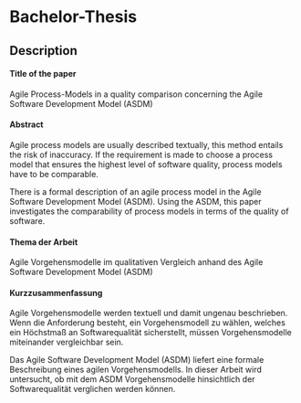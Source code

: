 # Bachelor-Thesis

## Description

#### Title of the paper

Agile Process-Models in a quality comparison concerning the Agile Software Development Model (ASDM)

#### Abstract

Agile process models are usually described textually, this method entails the risk of inaccuracy. If the requirement is made to choose a process model that ensures the highest level of software quality, process models have to be comparable.
 
There is a formal description of an agile process model in the Agile Software Development Model (ASDM). Using the ASDM, this paper investigates the comparability of process models in terms of the quality of software.


#### Thema der Arbeit

Agile Vorgehensmodelle im qualitativen Vergleich anhand des Agile Software Development Model (ASDM)

#### Kurzzusammenfassung

Agile Vorgehensmodelle werden textuell und damit ungenau beschrieben. Wenn die Anforderung besteht, ein Vorgehensmodell zu wählen, welches ein Höchstmaß an Softwarequalität sicherstellt, müssen Vorgehensmodelle miteinander vergleichbar sein. 

Das Agile Software Development Model (ASDM) liefert eine formale Beschreibung eines agilen Vorgehensmodells. In dieser Arbeit wird untersucht, ob mit dem ASDM Vorgehensmodelle hinsichtlich der Softwarequalität verglichen werden können. 



